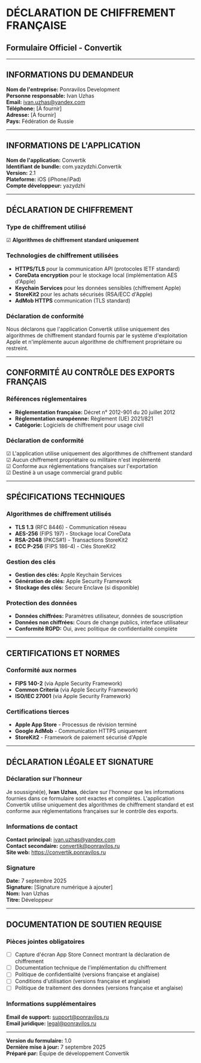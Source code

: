 # DÉCLARATION DE CHIFFREMENT FRANÇAISE
## Formulaire Officiel - Convertik

---

## INFORMATIONS DU DEMANDEUR

**Nom de l'entreprise:** Ponravilos Development  
**Personne responsable:** Ivan Uzhas  
**Email:** ivan.uzhas@yandex.com  
**Téléphone:** [À fournir]  
**Adresse:** [À fournir]  
**Pays:** Fédération de Russie  

---

## INFORMATIONS DE L'APPLICATION

**Nom de l'application:** Convertik  
**Identifiant de bundle:** com.yazydzhi.Convertik  
**Version:** 2.1  
**Plateforme:** iOS (iPhone/iPad)  
**Compte développeur:** yazydzhi  

---

## DÉCLARATION DE CHIFFREMENT

### Type de chiffrement utilisé
☑ **Algorithmes de chiffrement standard uniquement**

### Technologies de chiffrement utilisées
- **HTTPS/TLS** pour la communication API (protocoles IETF standard)
- **CoreData encryption** pour le stockage local (implémentation AES d'Apple)
- **Keychain Services** pour les données sensibles (chiffrement Apple)
- **StoreKit2** pour les achats sécurisés (RSA/ECC d'Apple)
- **AdMob HTTPS** communication (TLS standard)

### Déclaration de conformité
Nous déclarons que l'application Convertik utilise uniquement des algorithmes de chiffrement standard fournis par le système d'exploitation Apple et n'implémente aucun algorithme de chiffrement propriétaire ou restreint.

---

## CONFORMITÉ AU CONTRÔLE DES EXPORTS FRANÇAIS

### Références réglementaires
- **Réglementation française:** Décret n° 2012-901 du 20 juillet 2012
- **Réglementation européenne:** Règlement (UE) 2021/821
- **Catégorie:** Logiciels de chiffrement pour usage civil

### Déclaration de conformité
☑ L'application utilise uniquement des algorithmes de chiffrement standard  
☑ Aucun chiffrement propriétaire ou militaire n'est implémenté  
☑ Conforme aux réglementations françaises sur l'exportation  
☑ Destiné à un usage commercial grand public  

---

## SPÉCIFICATIONS TECHNIQUES

### Algorithmes de chiffrement utilisés
- **TLS 1.3** (RFC 8446) - Communication réseau
- **AES-256** (FIPS 197) - Stockage local CoreData
- **RSA-2048** (PKCS#1) - Transactions StoreKit2
- **ECC P-256** (FIPS 186-4) - Clés StoreKit2

### Gestion des clés
- **Gestion des clés:** Apple Keychain Services
- **Génération de clés:** Apple Security Framework
- **Stockage des clés:** Secure Enclave (si disponible)

### Protection des données
- **Données chiffrées:** Paramètres utilisateur, données de souscription
- **Données non chiffrées:** Cours de change publics, interface utilisateur
- **Conformité RGPD:** Oui, avec politique de confidentialité complète

---

## CERTIFICATIONS ET NORMES

### Conformité aux normes
- **FIPS 140-2** (via Apple Security Framework)
- **Common Criteria** (via Apple Security Framework)
- **ISO/IEC 27001** (via Apple Security Framework)

### Certifications tierces
- **Apple App Store** - Processus de révision terminé
- **Google AdMob** - Communication HTTPS uniquement
- **StoreKit2** - Framework de paiement sécurisé d'Apple

---

## DÉCLARATION LÉGALE ET SIGNATURE

### Déclaration sur l'honneur
Je soussigné(e), **Ivan Uzhas**, déclare sur l'honneur que les informations fournies dans ce formulaire sont exactes et complètes. L'application Convertik utilise uniquement des algorithmes de chiffrement standard et est conforme aux réglementations françaises sur le contrôle des exports.

### Informations de contact
**Contact principal:** ivan.uzhas@yandex.com  
**Contact secondaire:** convertik@ponravilos.ru  
**Site web:** https://convertik.ponravilos.ru  

### Signature
**Date:** 7 septembre 2025  
**Signature:** [Signature numérique à ajouter]  
**Nom:** Ivan Uzhas  
**Titre:** Développeur  

---

## DOCUMENTATION DE SOUTIEN REQUISE

### Pièces jointes obligatoires
- [ ] Capture d'écran App Store Connect montrant la déclaration de chiffrement
- [ ] Documentation technique de l'implémentation du chiffrement
- [ ] Politique de confidentialité (versions française et anglaise)
- [ ] Conditions d'utilisation (versions française et anglaise)
- [ ] Politique de traitement des données (versions française et anglaise)

### Informations supplémentaires
**Email de support:** support@ponravilos.ru  
**Email juridique:** legal@ponravilos.ru  

---

**Version du formulaire:** 1.0  
**Dernière mise à jour:** 7 septembre 2025  
**Préparé par:** Équipe de développement Convertik
